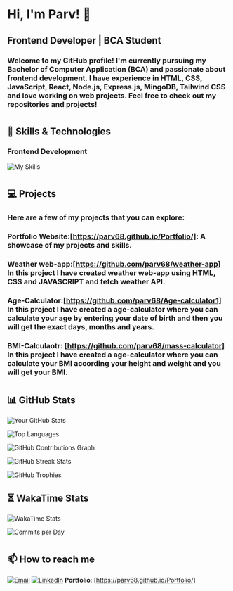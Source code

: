 # Hi, I'm Parv! 👋

## Frontend Developer | BCA Student

### Welcome to my GitHub profile! I'm currently pursuing my Bachelor of Computer Application (BCA) and passionate about frontend development. I have experience in HTML, CSS, JavaScript, React, Node.js, Express.js, MingoDB, Tailwind CSS and love working on web projects. Feel free to check out my repositories and projects!
#

## 🚀 Skills & Technologies

### Frontend Development
![My Skills](https://skillicons.dev/icons?i=html,css,js,react,tailwindcss,bootstrap,github,git,nodejs,express,mongodb)
#

## 💻 Projects

### Here are a few of my projects that you can explore:

### Portfolio Website:[https://parv68.github.io/Portfolio/]: A showcase of my projects and skills.

### Weather web-app:[https://github.com/parv68/weather-app] In this project I have created weather web-app using HTML, CSS and JAVASCRIPT and fetch weather API.

### Age-Calculator:[https://github.com/parv68/Age-calculator1] In this project I have created a age-calculator where you can calculate your age by entering your date of birth and then you will get the exact days, months and years.

### BMI-Calculaotr: [https://github.com/parv68/mass-calculator] In this project I have created a age-calculator where you can calculate your BMI according your height and weight and you will get your BMI.

#
## 📊 GitHub Stats

![Your GitHub Stats](https://github-readme-stats.vercel.app/api?username=parv68&show_icons=true&theme=tokyonight)

![Top Languages](https://github-readme-stats.vercel.app/api/top-langs/?username=parv68&layout=compact&theme=tokyonight)

![GitHub Contributions Graph](https://github-readme-activity-graph.vercel.app/graph?username=parv68&theme=react-dark&hide_border=true&area=true)

![GitHub Streak Stats](https://streak-stats.demolab.com?user=parv68&theme=radical&hide_border=true)

![GitHub Trophies](https://github-profile-trophy.vercel.app/?username=parv68&theme=algolia)

## ⏳ WakaTime Stats

![WakaTime Stats](https://github-readme-stats.vercel.app/api/wakatime?username=parv68&theme=radical)


![Commits per Day](https://github-profile-summary-cards.vercel.app/api/cards/productive-time?username=parv68&theme=radical)



#
## 📫 How to reach me
[![Email](https://img.shields.io/badge/-Email-D14836?style=flat&logo=Gmail&logoColor=white)](parvruhil68@gmail.com)
[![LinkedIn](https://img.shields.io/badge/-LinkedIn-blue?style=flat&logo=Linkedin&logoColor=white)](https://www.linkedin.com/in/parv-429659290/)
**Portfolio**: [https://parv68.github.io/Portfolio/]
